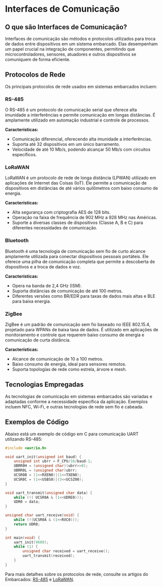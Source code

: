 # Interfaces de Comunicação

## O que são Interfaces de Comunicação?
Interfaces de comunicação são métodos e protocolos utilizados para troca de dados entre dispositivos em um sistema embarcado. Elas desempenham um papel crucial na integração de componentes, permitindo que microcontroladores, sensores, atuadores e outros dispositivos se comuniquem de forma eficiente.

## Protocolos de Rede
Os principais protocolos de rede usados em sistemas embarcados incluem:

### RS-485
O RS-485 é um protocolo de comunicação serial que oferece alta imunidade a interferências e permite comunicação em longas distâncias. É amplamente utilizado em automação industrial e controle de processos.

**Características:**
- Comunicação diferencial, oferecendo alta imunidade a interferências.
- Suporta até 32 dispositivos em um único barramento.
- Velocidade de até 10 Mb/s, podendo alcançar 50 Mb/s com circuitos específicos.

### LoRaWAN
LoRaWAN é um protocolo de rede de longa distância (LPWAN) utilizado em aplicações de Internet das Coisas (IoT). Ele permite a comunicação de dispositivos em distâncias de até vários quilômetros com baixo consumo de energia.

**Características:**
- Alta segurança com criptografia AES de 128 bits.
- Operação na faixa de frequência de 902 MHz a 928 MHz nas Américas.
- Suporte a diversas classes de dispositivos (Classe A, B e C) para diferentes necessidades de comunicação.

### Bluetooth
Bluetooth é uma tecnologia de comunicação sem fio de curto alcance amplamente utilizada para conectar dispositivos pessoais portáteis. Ele oferece uma pilha de comunicação completa que permite a descoberta de dispositivos e a troca de dados e voz.

**Características:**
- Opera na banda de 2,4 GHz (ISM).
- Suporta distâncias de comunicação de até 100 metros.
- Diferentes versões como BR/EDR para taxas de dados mais altas e BLE para baixa energia.

### ZigBee
ZigBee é um padrão de comunicação sem fio baseado no IEEE 802.15.4, projetado para WPANs de baixa taxa de dados. É utilizado em aplicações de monitoramento e controle que requerem baixo consumo de energia e comunicação de curta distância.

**Características:**
- Alcance de comunicação de 10 a 100 metros.
- Baixo consumo de energia, ideal para sensores remotos.
- Suporta topologias de rede como estrela, árvore e mesh.

## Tecnologias Empregadas
As tecnologias de comunicação em sistemas embarcados são variadas e adaptadas conforme a necessidade específica da aplicação. Exemplos incluem NFC, Wi-Fi, e outras tecnologias de rede sem fio e cabeada.

## Exemplos de Código
Abaixo está um exemplo de código em C para comunicação UART utilizando RS-485:

```c
#include <avr/io.h>

void uart_init(unsigned int baud) {
    unsigned int ubrr = F_CPU/16/baud-1;
    UBRR0H = (unsigned char)(ubrr>>8);
    UBRR0L = (unsigned char)ubrr;
    UCSR0B = (1<<RXEN0)|(1<<TXEN0);
    UCSR0C = (1<<USBS0)|(3<<UCSZ00);
}

void uart_transmit(unsigned char data) {
    while (!( UCSR0A & (1<<UDRE0)));
    UDR0 = data;
}

unsigned char uart_receive(void) {
    while (!(UCSR0A & (1<<RXC0)));
    return UDR0;
}

int main(void) {
    uart_init(9600);
    while (1) {
        unsigned char received = uart_receive();
        uart_transmit(received);
    }
}
```

Para mais detalhes sobre os protocolos de rede, consulte os artigos do Embarcados: [RS-485](https://embarcados.com.br/protocolos-de-rede/) e [LoRaWAN](https://embarcados.com.br/conheca-a-tecnologia-lora-e-o-protocolo-lorawan/).
